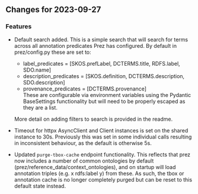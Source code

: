 ## Changes for 2023-09-27

### Features

- Default search added. This is a simple search that will search for terms across all annotation predicates Prez has configured. By default in prez/config.py these are set to:
  - label_predicates = [SKOS.prefLabel, DCTERMS.title, RDFS.label, SDO.name]
  - description_predicates = [SKOS.definition, DCTERMS.description, SDO.description]
  - provenance_predicates = [DCTERMS.provenance]  
  These are configurable via environment variables using the Pydantic BaseSettings functionality but will need to be properly escaped as they are a list.
  
  More detail on adding filters to search is provided in the readme.
- Timeout for httpx AsyncClient and Client instances is set on the shared instance to 30s. Previously this was set in some individual calls resulting in inconsistent behaviour, as the default is otherwise 5s.
- Updated `purge-tbox-cache` endpoint functionality. This reflects that prez now
  includes a number of common ontologies by default (prez/reference_data/context_ontologies), and on startup will load
  annotation triples (e.g. x rdfs:label y) from these. As such, the tbox or annotation cache is no longer completely
  purged but can be reset to this default state instead.